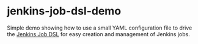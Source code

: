 # jenkins-job-dsl-demo
Simple demo showing how to use a small YAML configuration file to drive the [Jenkins Job DSL](https://github.com/jenkinsci/job-dsl-plugin) for easy creation and management of Jenkins jobs.
